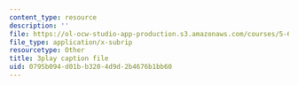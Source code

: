 ```yaml
---
content_type: resource
description: ''
file: https://ol-ocw-studio-app-production.s3.amazonaws.com/courses/5-61-physical-chemistry-fall-2017/0795b094d01bb3204d9d2b4676b1bb60_DpNZ70Uam0M.srt
file_type: application/x-subrip
resourcetype: Other
title: 3play caption file
uid: 0795b094-d01b-b320-4d9d-2b4676b1bb60
---
```

